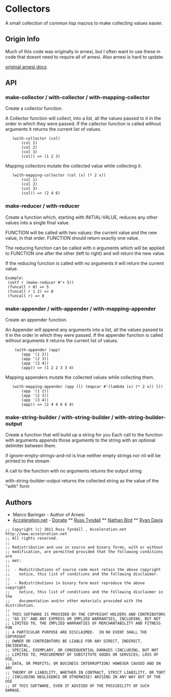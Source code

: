 # Collectors

A small collection of common lisp macros to make collecting values
easier.

## Origin Info

Much of this code was originally in arnesi, but I often want to use
these in code that doesnt need to require all of arnesi.  Also arnesi 
is hard to update.

[original arnesi docs](http://common-lisp.net/project/bese/docs/arnesi/html/Reducing_0020and_0020Collecting.html)
 

## API 

### make-collector / with-collector / with-mapping-collector

Create a collector function.

A Collector function will collect, into a list, all the values
passed to it in the order in which they were passed. If the
callector function is called without arguments it returns the
current list of values. 

```
   (with-collector (col)
       (col 1)
       (col 2)
       (col 3)
       (col)) => (1 2 3)
```

Mapping collectors mutate the collected value while collecting it.

```
   (with-mapping-collector (col (x) (* 2 x))
       (col 1)
       (col 2)
       (col 3)
       (col)) => (2 4 6)
```


### make-reducer / with-reducer

Create a function which, starting with INITIAL-VALUE, reduces
any other values into a single final value.

FUNCTION will be called with two values: the current value and
the new value, in that order. FUNCTION should return exactly one
value.

The reducing function can be called with n arguments which will
be applied to FUNCTION one after the other (left to right) and
will return the new value.

If the reducing function is called with no arguments it will
return the current value.

```
Example:
 (setf r (make-reducer #'+ 5))
 (funcall r 0) => 5
 (funcall r 1 2) => 8
 (funcall r) => 8
```


### make-appender / with-appender / with-mapping-appender

Create an appender function.

An Appender will append any arguments into a list, all the values
passed to it in the order in which they were passed. If the
appender function is called without arguments it returns the
current list of values.

```
    (with-appender (app)
       (app '(1 2))
       (app '(2 3))
       (app '(3 4))
       (app)) => (1 2 2 3 3 4)
```

Mapping appenders mutate the collected values while collecting them.

```
   (with-mapping-appender (app (l) (mapcar #'(lambda (x) (* 2 x)) l))
       (app '(1 2))
       (app '(2 3))
       (app '(3 4))
       (app)) => (2 4 4 6 6 8)
```


### make-string-builder / with-string-builder / with-string-builder-output

Create a function that will build up a string for you Each call to the
function with arguments appends those arguments to the string with an
optional delimiter between them.

if ignore-empty-strings-and-nil is true neither empty strings nor nil
will be printed to the stream

A call to the function with no arguments returns the output string

with-string-builder-output returns the collected string as the value
of the "with" form

## Authors

* Marco Baringer - Author of Arnesi
* [Acceleration.net](http://www.acceleration.net/) - [Donate](http://www.acceleration.net/programming/donate-to-acceleration-net/)
** [Russ Tyndall](http://russ.unwashedmeme.com/blog)
** [Nathan Bird](http://the.unwashedmeme.com/blog)
** [Ryan Davis](http://ryepup.unwashedmeme.com/blog)

```
;; Copyright (c) 2011 Russ Tyndall , Acceleration.net http://www.acceleration.net
;; All rights reserved.
;;
;; Redistribution and use in source and binary forms, with or without
;; modification, are permitted provided that the following conditions are
;; met:
;;
;;  - Redistributions of source code must retain the above copyright
;;    notice, this list of conditions and the following disclaimer.
;;
;;  - Redistributions in binary form must reproduce the above copyright
;;    notice, this list of conditions and the following disclaimer in the
;;    documentation and/or other materials provided with the distribution.
;;
;; THIS SOFTWARE IS PROVIDED BY THE COPYRIGHT HOLDERS AND CONTRIBUTORS
;; "AS IS" AND ANY EXPRESS OR IMPLIED WARRANTIES, INCLUDING, BUT NOT
;; LIMITED TO, THE IMPLIED WARRANTIES OF MERCHANTABILITY AND FITNESS FOR
;; A PARTICULAR PURPOSE ARE DISCLAIMED.  IN NO EVENT SHALL THE COPYRIGHT
;; OWNER OR CONTRIBUTORS BE LIABLE FOR ANY DIRECT, INDIRECT, INCIDENTAL,
;; SPECIAL, EXEMPLARY, OR CONSEQUENTIAL DAMAGES (INCLUDING, BUT NOT
;; LIMITED TO, PROCUREMENT OF SUBSTITUTE GOODS OR SERVICES; LOSS OF USE,
;; DATA, OR PROFITS; OR BUSINESS INTERRUPTION) HOWEVER CAUSED AND ON ANY
;; THEORY OF LIABILITY, WHETHER IN CONTRACT, STRICT LIABILITY, OR TORT
;; (INCLUDING NEGLIGENCE OR OTHERWISE) ARISING IN ANY WAY OUT OF THE USE
;; OF THIS SOFTWARE, EVEN IF ADVISED OF THE POSSIBILITY OF SUCH DAMAGE.
```
